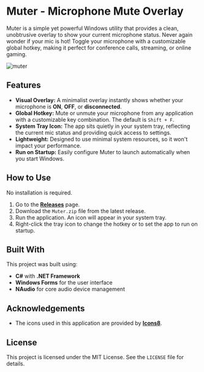 # Muter - Microphone Mute Overlay

Muter is a simple yet powerful Windows utility that provides a clean, unobtrusive overlay to show your current microphone status. Never again wonder if your mic is hot! Toggle your microphone with a customizable global hotkey, making it perfect for conference calls, streaming, or online gaming.

![muter](https://github.com/user-attachments/assets/28661ee3-783b-4603-96c3-6aba466711bb)

## Features

-   **Visual Overlay:** A minimalist overlay instantly shows whether your microphone is **ON**, **OFF**, or **disconnected**.
-   **Global Hotkey:** Mute or unmute your microphone from any application with a customizable key combination. The default is `Shift + F`.
-   **System Tray Icon:** The app sits quietly in your system tray, reflecting the current mic status and providing quick access to settings.
-   **Lightweight:** Designed to use minimal system resources, so it won't impact your performance.
-   **Run on Startup:** Easily configure Muter to launch automatically when you start Windows.


## How to Use

No installation is required.

1.  Go to the **[Releases](https://github.com/Enesuygurs/Muter/releases)** page.
2.  Download the `Muter.zip` file from the latest release.
3.  Run the application. An icon will appear in your system tray.
4.  Right-click the tray icon to change the hotkey or to set the app to run on startup.


## Built With

This project was built using:
* **C#** with **.NET Framework**
* **Windows Forms** for the user interface
* **NAudio** for core audio device management


## Acknowledgements

* The icons used in this application are provided by **[Icons8](https://icons8.com)**.


## License

This project is licensed under the MIT License. See the `LICENSE` file for details.

